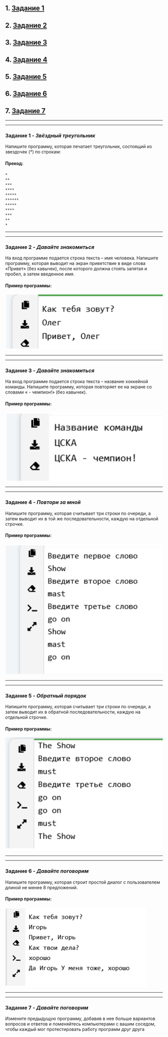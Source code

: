 ## 1. [Задание 1](#task_1)
## 2. [Задание 2](#task_2)
## 3. [Задание 3](#task_3)
## 4. [Задание 4](#task_4)
## 5. [Задание 5](#task_5)
## 6. [Задание 6](#task_6)
## 7. [Задание 7](#task_7)
_________________________________________
_________________________________________

### Задание 1 - _Звёздный треугольник_<a name="task_1"></a>
Напишите программу, которая печатает треугольник, 
состоящий из звездочек (*) по строкам:
#### Прекод:
```
*
**
***
****
*****
******
*****
****
***
**
*
```
_________________________________________
_________________________________________
### Задание 2 - _Давайте знакомиться_<a name="task_2"></a>
На вход программе подается строка текста – имя человека. 
Напишите программу, которая выводит на экран приветствие в виде слова «Привет» (без кавычек), после которого должна стоять запятая и пробел, 
а затем введенное имя.
#### Пример программы:
![alt](images/task_2_2.png)
_________________________________________
_________________________________________
### Задание 3 - _Давайте знакомиться_<a name="task_3"></a>
На вход программе подается строка текста – название хоккейной 
команды. Напишите программу, которая повторяет ее на экране со словами 
« - чемпион!» (без кавычек).
#### Пример программы:
![alt](images/task_2_3.png)
_________________________________________
_________________________________________
### Задание 4 - _Повтори за мной_<a name="task_4"></a>
Напишите программу, которая считывает три строки по очереди, 
а затем выводит их в той же последовательности, каждую на отдельной строчке.
#### Пример программы:
![alt](images/task_2_4.png)
_________________________________________
_________________________________________
### Задание 5 - _Обратный порядок_<a name="task_5"></a>
Напишите программу, которая считывает три строки по очереди, 
а затем выводит их в обратной последовательности, каждую на отдельной строчке.
#### Пример программы:
![alt](images/task_2_5.png)
_________________________________________
_________________________________________
### Задание 6 - _Давайте поговорим_<a name="task_6"></a>
Напишите программу, которая строит простой диалог с 
пользователем длиной не менее 8 предложений.
#### Пример программы:
![alt](images/task_2_6.png)

_________________________________________
_________________________________________
### Задание 7 - _Давайте поговорим_<a name="task_7"></a>
Измените предыдущую программу, добавив в нее больше вариантов 
вопросов и ответов и поменяйтесь компьютерами с вашим соседом, 
чтобы каждый мог протестировать работу программ друг друга
